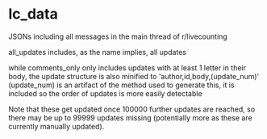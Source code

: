 # lc_data

JSONs including all messages in the main thread of r/livecounting

all_updates includes, as the name implies, all updates

while comments_only only includes updates with at least 1 letter in their body, the update structure is also minified to 'author,id,body,(update_num)'
(update_num) is an artifact of the method used to generate this, it is included so the order of updates is more easily detectable


Note that these get updated once 100000 further updates are reached, so there may be up to 99999 updates missing (potentially more as these are currently manually updated).
